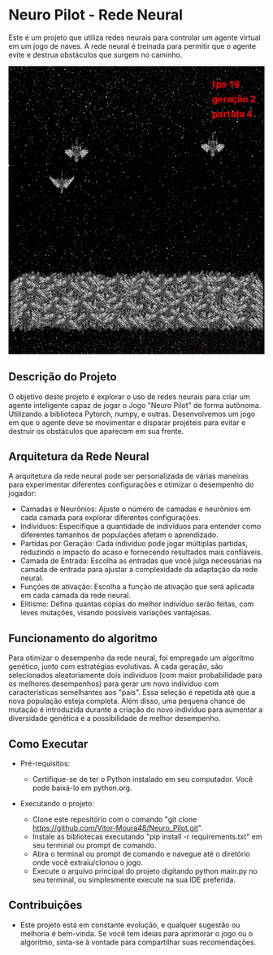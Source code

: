 # Neuro Pilot - Rede Neural
Este é um projeto que utiliza redes neurais para controlar um agente virtual em um jogo de naves. A rede neural é treinada para permitir que o agente evite e destrua obstáculos que surgem no caminho.

![Texto Alternativo](recursos/imagens/img2.png)

## Descrição do Projeto
O objetivo deste projeto é explorar o uso de redes neurais para criar um agente inteligente capaz de jogar o Jogo "Neuro Pilot" de forma autônoma. Utilizando a biblioteca Pytorch, numpy, e outras. Desenvolvemos um jogo em que o agente deve se movimentar e disparar projéteis para evitar e destruir os obstáculos que aparecem em sua frente.

## Arquitetura da Rede Neural
A arquitetura da rede neural pode ser personalizada de várias maneiras para experimentar diferentes configurações e otimizar o desempenho do jogador:

- Camadas e Neurônios: Ajuste o número de camadas e neurônios em cada camada para explorar diferentes configurações.
- Indivíduos: Especifique a quantidade de indivíduos para entender como diferentes tamanhos de populações afetam o aprendizado.
- Partidas por Geração: Cada indivíduo pode jogar múltiplas partidas, reduzindo o impacto do acaso e fornecendo resultados mais confiáveis.
- Camada de Entrada: Escolha as entradas que você julga necessárias na camada de entrada para ajustar a complexidade da adaptação da rede neural.
- Funções de ativação: Escolha a função de ativação que será aplicada em cada camada da rede neural.
- Elitismo: Defina quantas cópias do melhor indivíduo serão feitas, com leves mutações, visando possíveis variações vantajosas.

## Funcionamento do algoritmo
Para otimizar o desempenho da rede neural, foi empregado um algoritmo genético, junto com estratégias evolutivas. A cada geração, são selecionados aleatoriamente dois indivíduos (com maior probabilidade para os melhores desempenhos) para gerar um novo indivíduo com características semelhantes aos "pais". Essa seleção é repetida até que a nova população esteja completa. Além disso, uma pequena chance de mutação é introduzida durante a criação do novo indivíduo para aumentar a diversidade genética e a possibilidade de melhor desempenho.

## Como Executar
- Pré-requisitos:
  - Certifique-se de ter o Python instalado em seu computador. Você pode baixá-lo em python.org.
    
- Executando o projeto:
  - Clone este repositório com o comando "git clone https://github.com/Vitor-Moura48/Neuro_Pilot.git".
  - Instale as bibliotecas executando "pip install -r requirements.txt" em seu terminal ou prompt de comando.
  - Abra o terminal ou prompt de comando e navegue até o diretório onde você extraiu/clonou o jogo.
  - Execute o arquivo principal do projeto digitando python main.py no seu terminal, ou simplesmente execute na sua IDE preferida.

 ## Contribuições
 - Este projeto está em constante evolução, e qualquer sugestão ou melhoria é bem-vinda. Se você tem ideias para aprimorar o jogo ou o algoritmo, sinta-se à vontade para compartilhar suas recomendações.
